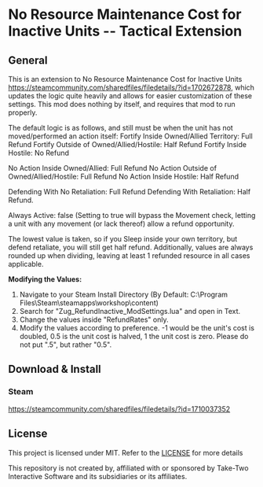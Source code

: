 # No Resource Maintenance Cost for Inactive Units -- Tactical Extension
## General
This is an extension to No Resource Maintenance Cost for Inactive Units
https://steamcommunity.com/sharedfiles/filedetails/?id=1702672878, which updates the logic quite heavily and allows for easier customization of these settings. This mod does nothing by itself, and requires that mod to run properly.


The default logic is as follows, and still must be when the unit has not moved/performed an action itself:
Fortify Inside Owned/Allied Territory: Full Refund
Fortify Outside of Owned/Allied/Hostile: Half Refund
Fortify Inside Hostile: No Refund

No Action Inside Owned/Allied: Full Refund
No Action Outside of Owned/Allied/Hostile: Full Refund
No Action Inside Hostile: Half Refund

Defending With No Retaliation: Full Refund
Defending With Retaliation: Half Refund.

Always Active: false (Setting to true will bypass the Movement check, letting a unit with any movement (or lack thereof) allow a refund opportunity.


The lowest value is taken, so if you Sleep inside your own territory, but defend retaliate, you will still get half refund. Additionally, values are always rounded up when dividing, leaving at least 1 refunded resource in all cases applicable.


**Modifying the Values:**
1. Navigate to your Steam Install Directory (By Default: C:\Program Files\Steam\steamapps\workshop\content)
2. Search for "Zug_RefundInactive_ModSettings.lua" and open in Text.
3. Change the values inside "RefundRates" only.
4. Modify the values according to preference. -1 would be the unit's cost is doubled, 0.5 is the unit cost is halved, 1 the unit cost is zero. Please do not put ".5", but rather "0.5".

## Download & Install
### Steam 
https://steamcommunity.com/sharedfiles/filedetails/?id=1710037352

## License
This project is licensed under MIT. Refer to the [LICENSE](./LICENSE) for more details

This repository is not created by, affiliated with or sponsored by Take-Two Interactive Software and its subsidiaries or its affiliates.